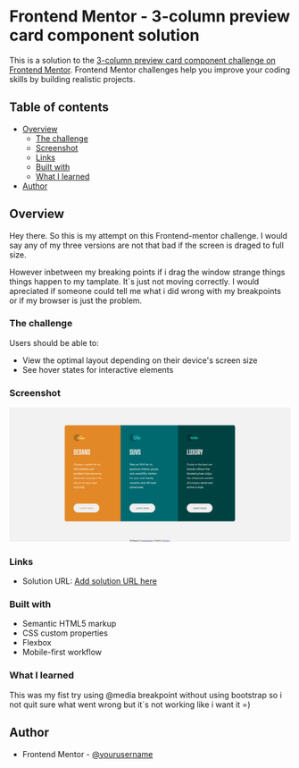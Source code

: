 # Frontend Mentor - 3-column preview card component solution

This is a solution to the [3-column preview card component challenge on Frontend Mentor](https://www.frontendmentor.io/challenges/3column-preview-card-component-pH92eAR2-). Frontend Mentor challenges help you improve your coding skills by building realistic projects. 

## Table of contents

- [Overview](#overview)
  - [The challenge](#the-challenge)
  - [Screenshot](#screenshot)
  - [Links](#links)
  - [Built with](#built-with)
  - [What I learned](#what-i-learned)
- [Author](#author)


## Overview
Hey there. 
So this is my attempt on this Frontend-mentor challenge.
I would say any of my three versions are not that bad if the screen is draged to full size.

However inbetween my breaking points if i drag the window strange things things happen to my
tamplate. It´s just not moving correctly. I would apreciated if someone could tell me what i did
wrong with my breakpoints or if my browser is just the problem.

### The challenge

Users should be able to:

- View the optimal layout depending on their device's screen size
- See hover states for interactive elements

### Screenshot

![](./images/screenshot.jpg)


### Links

- Solution URL: [Add solution URL here](https://your-solution-url.com)


### Built with

- Semantic HTML5 markup
- CSS custom properties
- Flexbox
- Mobile-first workflow

### What I learned

This was my fist try using @media breakpoint without using bootstrap so i not quit sure what went wrong
but it´s not working like i want it =)

## Author

- Frontend Mentor - [@yourusername](https://www.frontendmentor.io/profile/MrNomis)




